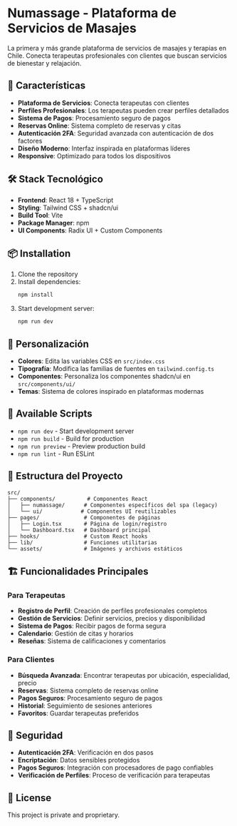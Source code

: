 # Numassage - Plataforma de Servicios de Masajes

La primera y más grande plataforma de servicios de masajes y terapias en Chile. Conecta terapeutas profesionales con clientes que buscan servicios de bienestar y relajación.

## 🚀 Características

- **Plataforma de Servicios**: Conecta terapeutas con clientes
- **Perfiles Profesionales**: Los terapeutas pueden crear perfiles detallados
- **Sistema de Pagos**: Procesamiento seguro de pagos
- **Reservas Online**: Sistema completo de reservas y citas
- **Autenticación 2FA**: Seguridad avanzada con autenticación de dos factores
- **Diseño Moderno**: Interfaz inspirada en plataformas líderes
- **Responsive**: Optimizado para todos los dispositivos

## 🛠️ Stack Tecnológico

- **Frontend**: React 18 + TypeScript
- **Styling**: Tailwind CSS + shadcn/ui
- **Build Tool**: Vite
- **Package Manager**: npm
- **UI Components**: Radix UI + Custom Components

## 📦 Installation

1. Clone the repository
2. Install dependencies:
   ```bash
   npm install
   ```
3. Start development server:
   ```bash
   npm run dev
   ```

## 🎨 Personalización

- **Colores**: Edita las variables CSS en `src/index.css`
- **Tipografía**: Modifica las familias de fuentes en `tailwind.config.ts`
- **Componentes**: Personaliza los componentes shadcn/ui en `src/components/ui/`
- **Temas**: Sistema de colores inspirado en plataformas modernas

## 📱 Available Scripts

- `npm run dev` - Start development server
- `npm run build` - Build for production
- `npm run preview` - Preview production build
- `npm run lint` - Run ESLint

## 🌟 Estructura del Proyecto

```
src/
├── components/          # Componentes React
│   ├── numassage/      # Componentes específicos del spa (legacy)
│   └── ui/            # Componentes UI reutilizables
├── pages/              # Componentes de páginas
│   ├── Login.tsx       # Página de login/registro
│   └── Dashboard.tsx   # Dashboard principal
├── hooks/              # Custom React hooks
├── lib/                # Funciones utilitarias
└── assets/             # Imágenes y archivos estáticos
```

## 🏗️ Funcionalidades Principales

### Para Terapeutas
- **Registro de Perfil**: Creación de perfiles profesionales completos
- **Gestión de Servicios**: Definir servicios, precios y disponibilidad
- **Sistema de Pagos**: Recibir pagos de forma segura
- **Calendario**: Gestión de citas y horarios
- **Reseñas**: Sistema de calificaciones y comentarios

### Para Clientes
- **Búsqueda Avanzada**: Encontrar terapeutas por ubicación, especialidad, precio
- **Reservas**: Sistema completo de reservas online
- **Pagos Seguros**: Procesamiento seguro de pagos
- **Historial**: Seguimiento de sesiones anteriores
- **Favoritos**: Guardar terapeutas preferidos

## 🔐 Seguridad

- **Autenticación 2FA**: Verificación en dos pasos
- **Encriptación**: Datos sensibles protegidos
- **Pagos Seguros**: Integración con procesadores de pago confiables
- **Verificación de Perfiles**: Proceso de verificación para terapeutas

## 📄 License

This project is private and proprietary.
